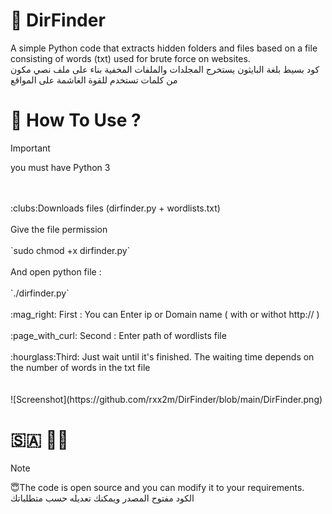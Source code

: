 # :rocket: DirFinder
A simple Python code that extracts hidden folders and files based on a file consisting of words (txt) used for brute force on websites.<br >
كود بسيط بلغة البايثون يستخرج المجلدات والملفات المخفية بناء على ملف نصي مكون من كلمات تستخدم للقوة الغاشمة على المواقع
# :space_invader: How To Use ?

> [!IMPORTANT]
> you must have Python 3

<br >
<br >
:clubs:Downloads files (dirfinder.py + wordlists.txt)
<br >
<br >
Give the file permission 
<br >
<br >
`sudo chmod +x dirfinder.py`
<br >
<br >
And open python file :
<br >
<br >
`./dirfinder.py`
<br >
<br >
:mag_right: First : You can Enter ip or Domain name ( with or withot http:// )
<br >
<br >
:page_with_curl:	Second : Enter path of wordlists file 
<br >
<br >
:hourglass:Third: Just wait until it's finished. The waiting time depends on the number of words in the txt file
<br >
<br >
<br >
![Screenshot](https://github.com/rxx2m/DirFinder/blob/main/DirFinder.png)


# :saudi_arabia: :pirate_flag:
> [!NOTE]
> :innocent:The code is open source and you can modify it to your requirements.<br >
>الكود مفتوح المصدر ويمكنك تعديله حسب متطلباتك
